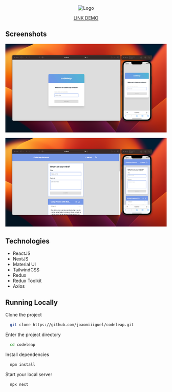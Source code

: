 <div align="center">
  <div>
    <img src="https://codeleap.notion.site/image/https%3A%2F%2Fs3-us-west-2.amazonaws.com%2Fsecure.notion-static.com%2F42e9230a-a959-4654-82e7-f4228deceebe%2Fnotion_bg.png?table=block&id=3c1f41f0-6f93-437a-889b-2a4b18ca34e0&spaceId=93e5aa2c-4ad5-4281-9019-e2fc972f4948&width=2000&userId=&cache=v2" alt="Logo">
  </div>

  <p align="center">
    <a href="https://codeleap-azure.vercel.app/" target="_blank">LINK DEMO</a>
  </p>
</div>

## Screenshots

![image](https://github.com/joaomiiiguel/codeleap/blob/main/public/screen1.png)

![image](https://github.com/joaomiiiguel/codeleap/blob/main/public/screen2.png)

## Technologies

- ReactJS
- NextJS
- Material UI
- TailwindCSS
- Redux
- Redux Toolkit
- Axios

## Running Locally

Clone the project

```bash
  git clone https://github.com/joaomiiiguel/codeleap.git
```

Enter the project directory

```bash
  cd codeleap
```

Install dependencies

```bash
  npm install
```

Start your local server

```bash
  npx next
```
